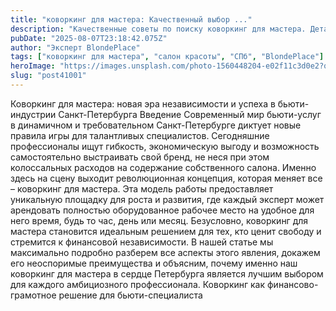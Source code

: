 ```yaml
---
title: "коворкинг для мастера: Качественный выбор ..."
description: "Качественные советы по поиску коворкинг для мастера. Детальное изучение преимуществ и недостатков. Доверьте выбор опытным специалистам нашего салона. Эксклюзивны..."
pubDate: "2025-08-07T23:18:42.075Z"
author: "Эксперт BlondePlace"
tags: ["коворкинг для мастера", "салон красоты", "СПб", "BlondePlace"]
heroImage: "https://images.unsplash.com/photo-1560448204-e02f11c3d0e2?q=80&w=800&auto=format&fit=crop"
slug: "post41001"
---
```


Коворкинг для мастера: новая эра независимости и успеха в бьюти-индустрии Санкт-Петербурга Введение Современный мир бьюти-услуг в динамичном и требовательном Санкт-Петербурге диктует новые правила игры для талантливых специалистов. Сегодняшние профессионалы ищут гибкость, экономическую выгоду и возможность самостоятельно выстраивать свой бренд, не неся при этом колоссальных расходов на содержание собственного салона. Именно здесь на сцену выходит революционная концепция, которая меняет все – коворкинг для мастера. Эта модель работы предоставляет уникальную площадку для роста и развития, где каждый эксперт может арендовать полностью оборудованное рабочее место на удобное для него время, будь то час, день или месяц. Безусловно, коворкинг для мастера становится идеальным решением для тех, кто ценит свободу и стремится к финансовой независимости. В нашей статье мы максимально подробно разберем все аспекты этого явления, докажем его неоспоримые преимущества и объясним, почему именно наш коворкинг для мастера в сердце Петербурга является лучшим выбором для каждого амбициозного профессионала. Коворкинг как финансово-грамотное решение для бьюти-специалиста